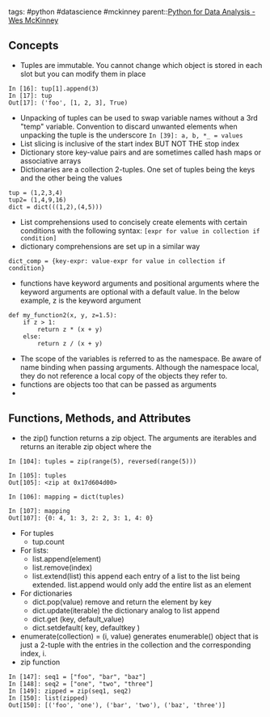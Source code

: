 tags: #python #datascience #mckinney
parent::[Python for Data Analysis - Wes McKinney](Python%20for%20Data%20Analysis%20-%20Wes%20McKinney.md)

## Concepts
- Tuples are immutable. You cannot change which object is stored in each slot but you can modify them in place
``` 
In [16]: tup[1].append(3)
In [17]: tup
Out[17]: ('foo', [1, 2, 3], True)
```
- Unpacking of tuples can be used to swap variable names without a 3rd "temp" variable. Convention to discard unwanted elements when unpacking the tuple is the underscore
    ```In [39]: a, b, *_ = values```
- List slicing is inclusive of the start index BUT NOT THE stop index
- Dictionary store key-value pairs and are sometimes called hash maps or associative arrays
- Dictionaries are a collection 2-tuples. One set of tuples being the keys and the other being the values
```
tup = (1,2,3,4)
tup2= (1,4,9,16)
dict = dict(((1,2),(4,5)))
```
- List comprehensions used to concisely create elements with certain conditions with the following syntax:
   ```[expr for value in collection if condition]```
- dictionary comprehensions are set up in a similar way
```
dict_comp = {key-expr: value-expr for value in collection if condition}
```
- functions have keyword arguments and positional arguments where the keyword arguments are optional with a default value. In the below example, z is the keyword argument
```
def my_function2(x, y, z=1.5):
    if z > 1:
        return z * (x + y)
    else:
        return z / (x + y)
```
- The scope of the variables is referred to as the namespace. Be aware of name binding when passing arguments. Although the namespace local, they do not reference a local copy of the objects they refer to.
- functions are objects too that can be passed as arguments
- 
## Functions, Methods, and Attributes
- the zip() function returns a zip object. The arguments are iterables and returns an iterable zip object where the 
```
In [104]: tuples = zip(range(5), reversed(range(5)))

In [105]: tuples
Out[105]: <zip at 0x17d604d00>

In [106]: mapping = dict(tuples)

In [107]: mapping
Out[107]: {0: 4, 1: 3, 2: 2, 3: 1, 4: 0}
```
- For tuples
	- tup.count
- For lists:
	- list.append(element)
	- list.remove(index)
	- list.extend(list)  this append each entry of a list to the list being extended. list.append would only add the entire list as an element
- For dictionaries
	- dict.pop(value) remove and return the element by key
	- dict.update(iterable) the dictionary analog to list append
	- dict.get (key, default_value)
	- dict.setdefault( key, defaultkey )
- enumerate(collection) = (i, value)  generates enumerable() object that is just a 2-tuple with the entries in the collection and the corresponding index, i.
- zip function
```
In [147]: seq1 = ["foo", "bar", "baz"]
In [148]: seq2 = ["one", "two", "three"]
In [149]: zipped = zip(seq1, seq2)
In [150]: list(zipped)
Out[150]: [('foo', 'one'), ('bar', 'two'), ('baz', 'three')]
```
